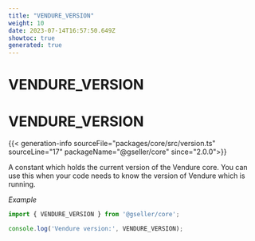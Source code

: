 ```yaml
---
title: "VENDURE_VERSION"
weight: 10
date: 2023-07-14T16:57:50.649Z
showtoc: true
generated: true
---
```

<!-- This file was generated from the Vendure source. Do not modify. Instead, re-run the "docs:build" script -->

# VENDURE_VERSION
<div class="symbol">


# VENDURE_VERSION

{{< generation-info sourceFile="packages/core/src/version.ts" sourceLine="17" packageName="@gseller/core" since="2.0.0">}}

A constant which holds the current version of the Vendure core. You can use
this when your code needs to know the version of Vendure which is running.

*Example*

```TypeScript
import { VENDURE_VERSION } from '@gseller/core';

console.log('Vendure version:', VENDURE_VERSION);
```

</div>
